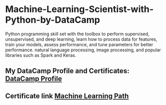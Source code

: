 # Machine-Learning-Scientist-with-Python-by-DataCamp
Python programming skill set with the toolbox to perform supervised, unsupervised, and deep learning, learn how to process data for features, train your models, assess performance, and tune parameters for better performance. natural language processing, image processing, and popular libraries such as Spark and Keras.


## My DataCamp Profile and Certificates: [DataCamp Profile](https://www.datacamp.com/profile/s1551310621)

## Certificate link [Machine Learning Path](https://www.datacamp.com/statement-of-accomplishment/track/e31c6c92a2f9cb8458148845b0ac0b9e37494168)
